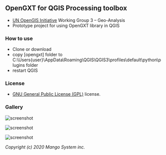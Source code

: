 ## OpenGXT for QGIS Processing toolbox

* [UN OpenGIS Initiative](http://unopengis.org/) Working Group 3 – Geo-Analysis
* Prototype project for using OpenGXT library in QGIS

### How to use
* Clone or download 
* copy [opengxt] folder to C:\Users\{user}\AppData\Roaming\QGIS\QGIS3\profiles\default\python\plugins folder
* restart QGIS

### License

 - [GNU General Public License (GPL)](LICENSE) license.

### Gallery

![screenshot](https://github.com/mapplus/qgis-opengxt-plugin/blob/master/docs/images/opengxt-plugin.png?width=800)

![screenshot](https://github.com/mapplus/qgis-opengxt-plugin/blob/master/docs/images/opengxt-plugin-processing.png?width=800)

![screenshot](https://github.com/mapplus/qgis-opengxt-plugin/blob/master/docs/images/opengxt-plugin-processing-ex01.png?width=800)


<em>Copyright (c) 2020 Mango System inc.</em>
